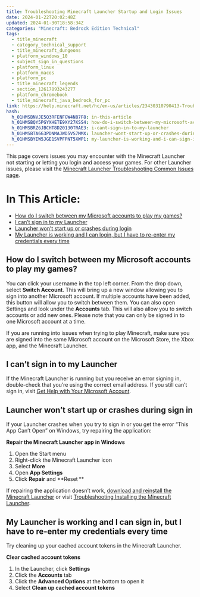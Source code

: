 ```yaml
---
title: Troubleshooting Minecraft Launcher Startup and Login Issues
date: 2024-01-22T20:02:48Z
updated: 2024-01-30T18:58:34Z
categories: "Minecraft: Bedrock Edition Technical"
tags:
  - title_minecraft
  - category_technical_support
  - title_minecraft_dungeons
  - platform_windows_10
  - subject_sign_in_questions
  - platform_linux
  - platform_macos
  - platform_pc
  - title_minecraft_legends
  - section_12617893243277
  - platform_chromebook
  - title_minecraft_java_bedrock_for_pc
link: https://help.minecraft.net/hc/en-us/articles/23430310790413-Troubleshooting-Minecraft-Launcher-Startup-and-Login-Issues
hash:
  h_01HMSBNVJE5Q3RFENFGW4N87F8: in-this-article
  h_01HMSBQY5PGYXHETE9XY27KSS4: how-do-i-switch-between-my-microsoft-accounts-to-play-my-games
  h_01HMSBRZ6JBCHT8D20130TRAE3: i-cant-sign-in-to-my-launcher
  h_01HMSBTA6G3PDNMAJWD5VS7MMX: launcher-wont-start-up-or-crashes-during-sign-in
  h_01HMSBYEW5JGE1SVPFPNT5XWP1: my-launcher-is-working-and-i-can-sign-in-but-i-have-to-re-enter-my-credentials-every-time
---
```


This page covers issues you may encounter with the Minecraft Launcher not starting or letting you login and access your games. For other Launcher issues, please visit the [Minecraft Launcher Troubleshooting Common Issues page](./Minecraft-Launcher-Support.md).

# In This Article:

- [How do I switch between my Microsoft accounts to play my games?](https://minecrafthelp.zendesk.com/hc/en-us/articles/undefined#h_01HMSBQY5PGYXHETE9XY27KSS4)
- [I can’t sign in to my Launcher](https://minecrafthelp.zendesk.com/hc/en-us/articles/undefined#h_01HMSBRZ6JBCHT8D20130TRAE3)
- [Launcher won’t start up or crashes during login](https://minecrafthelp.zendesk.com/hc/en-us/articles/undefined#h_01HMSBTA6G3PDNMAJWD5VS7MMX)
- [My Launcher is working and I can login, but I have to re-enter my credentials every time](https://minecrafthelp.zendesk.com/hc/en-us/articles/undefined#h_01HMSBYEW5JGE1SVPFPNT5XWP1)

## How do I switch between my Microsoft accounts to play my games?

You can click your username in the top left corner. From the drop down, select **Switch Account**. This will bring up a new window allowing you to sign into another Microsoft account. If multiple accounts have been added, this button will allow you to switch between them. You can also open Settings and look under the **Accounts** tab. This will also allow you to switch accounts or add new ones. Please note that you can only be signed in to one Microsoft account at a time.

If you are running into issues when trying to play Minecraft, make sure you are signed into the same Microsoft account on the Microsoft Store, the Xbox app, and the Minecraft Launcher.

## I can’t sign in to my Launcher

If the Minecraft Launcher is running but you receive an error signing in, double-check that you’re using the correct email address. If you still can’t sign in, visit [Get Help with Your Microsoft Account](https://support.microsoft.com/en-us/account-billing/get-help-with-your-microsoft-account-ace6f3b3-e2d3-aeb1-6b96-d2e9e7e52133).

## Launcher won’t start up or crashes during sign in

If your Launcher crashes when you try to sign in or you get the error “This App Can’t Open” on Windows, try repairing the application:

**Repair the Minecraft Launcher app in Windows**

1.  Open the Start menu
2.  Right-click the Minecraft Launcher icon
3.  Select **More**
4.  Open **App Settings**
5.  Click **Repair** and **Reset **

If repairing the application doesn’t work, [download and reinstall the Minecraft Launcher](https://www.minecraft.net/en-us/download) or visit [Troubleshooting Installing the Minecraft Launcher](./Troubleshooting-Installing-the-Minecraft-Launcher.md).

## My Launcher is working and I can sign in, but I have to re-enter my credentials every time

Try cleaning up your cached account tokens in the Minecraft Launcher.

**Clear cached account tokens**

1.  In the Launcher, click **Settings**
2.  Click the **Accounts** tab
3.  Click the **Advanced Options** at the bottom to open it
4.  Select **Clean up cached account tokens**
